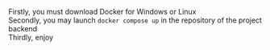 Firstly, you must download Docker for Windows or Linux <br>
Secondly, you may launch ```docker compose up``` in the repository of the project backend <br>
Thirdly, enjoy <br>

